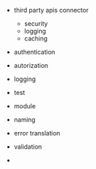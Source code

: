 - third party apis connector
    - security
    - logging
    - caching

- authentication
- autorization
- logging
- test
- module
- naming
- error translation
- validation
- 